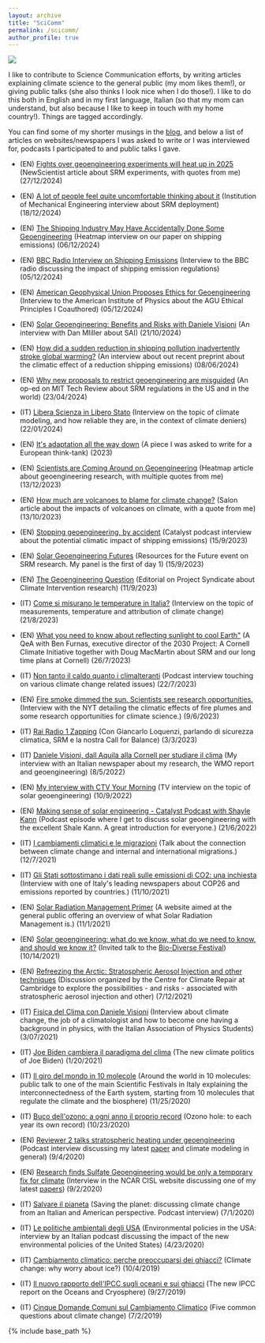```yaml
---
layout: archive
title: "SciComm"
permalink: /scicomm/
author_profile: true
---
```


<img src='/images/scicomm_ted.jpg'>

I like to contribute to Science Communication efforts, by writing articles explaining climate science to the general public (my mom likes them!), or giving public talks (she also thinks I look nice when I do those!). I like to do this both in English and in my first language, Italian (so that my mom can understand, but also because I like to keep in touch with my home country!). Things are tagged accordingly.

You can find some of my shorter musings in the [blog](https://dan-visioni.github.io/year-archive/), and below a list of articles on websites/newspapers I was asked to write or I was interviewed for, podcasts I participated to and public talks I gave.

* (EN) <u><a href="https://newscientist.com/article/2460695-fights-over-geoengineering-experiments-will-heat-up-in-2025/">Fights over geoengineering experiments will heat up in 2025</a></u>  (NewScientist article about SRM experiments, with quotes from me) (27/12/2024)

* (EN) <u><a href="https://www.imeche.org/news/news-article/a-lot-of-people-feel-quite-uncomfortable-thinking-about-it-daniele-visioni-geoengineering-researcher">A lot of people feel quite uncomfortable thinking about it</a></u>  (Institution of Mechanical Engineering interview about SRM deployment) (18/12/2024)

* (EN) <u><a href="https://heatmap.news/climate/extreme-heat-geoengineering">The Shipping Industry May Have Accidentally Done Some Geoengineering</a></u>  (Heatmap interview on our paper on shipping emissions) (06/12/2024)

* (EN) <u><a href="https://www.bbc.co.uk/programmes/w3ct5vdt">BBC Radio Interview on Shipping Emissions</a></u>  (Interview to the BBC radio discussing the impact of shipping emission regulations) (05/12/2024)

* (EN) <u><a href="https://ww2.aip.org/fyi/american-geophysical-union-proposes-ethics-for-geoengineering">American Geophysical Union Proposes Ethics for Geoengineering</a></u>  (Interview to the American Institute of Physics about the AGU Ethical Principles I Coauthored) (05/12/2024)

* (EN) <u><a href="https://www.youtube.com/live/p8sXgplsy3I">Solar Geoengineering: Benefits and Risks with Daniele Visioni</a></u>  (An interview with Dan MIiller about SAI) (21/10/2024)

* (EN) <u><a href="https://www.latimes.com/environment/story/2024-06-09/reduction-in-shipping-pollution-has-increased-global-warming">How did a sudden reduction in shipping pollution inadvertently stroke global warming?</a></u>  (An interview about out recent preprint about the climatic effect of a reduction shipping emissions) (08/06/2024)

* (EN) <u><a href="https://www.technologyreview.com/2024/04/23/1091604/why-new-proposals-to-restrict-geoengineering-are-misguided/">Why new proposals to restrict geoengineering are misguided</a></u>  (An op-ed on MIT Tech Review about SRM regulations in the US and in the world) (23/04/2024)

* (IT) <u><a href="https://www.ondarossa.info/newstrasmissioni/entropia-massima/2024/01/libera-scienza-libero-stato">Libera Scienza in Libero Stato</a></u>  (Interview on the topic of climate modeling, and how reliable they are, in the context of climate deniers) (22/01/2024)

* (EN) <u><a href="http://dan-visioni.github.io/files/Report_adaptation.pdf">It's adaptation all the way down</a></u> (A piece I was asked to write for a European think-tank) (2023)

* (EN) <u><a href="https://heatmap.news/technology/climate-tech-geoengineering-carbon-removal">Scientists are Coming Around on Geoengineering</a></u> (Heatmap article about geoengineering research, with multiple quotes from me) (13/12/2023)

* (EN) <u><a href="https://www.salon.com/2023/10/13/how-much-are-volcanoes-to-for-climate-change-far-less-than-humans-experts-say">How much are volcanoes to blame for climate change?</a></u> (Salon article about the impacts of volcanoes on climate, with a quote from me) (13/10/2023)

* (EN) <u><a href="https://podcasts.apple.com/us/podcast/catalyst-with-shayle-kann/id1593204897?i=1000627839169">Stopping geoengineering, by accident</a></u>  (Catalyst podcast interview about the potential climatic impact of shipping emissions) (15/9/2023)

* (EN) <u><a href="https://www.rff.org/events/conferences/solar-geoengineering-futures-current-research-and-uncertainties">Solar Geoengineering Futures</a></u>  (Resources for the Future event on SRM research. My panel is the first of day 1) (15/9/2023)

* (EN) <u><a href="https://www.project-syndicate.org/magazine/policymakers-must-understand-risks-benefits-solar-radiation-modification-by-claudia-wieners-et-al-2023-09">The Geoengineering Question</a></u>  (Editorial on Project Syndicate about Climate Intervention research) (11/9/2023)

* (IT) <u><a href="https://www.queryonline.it/2023/08/21/meteo-come-si-misurano-le-temperature-in-italia-intervista-a-giulio-betti-e-daniele-visioni">Come si misurano le temperature in Italia?</a></u>  (Interview on the topic of measurements, temperature and attribution of climate change) (21/8/2023)

* (EN) <u><a href="https://news.cornell.edu/stories/2023/07/qa-what-you-need-know-about-reflecting-sunlight-cool-earth">What you need to know about reflecting sunlight to cool Earth"</a></u>  (A QeA with Ben Furnas, executive director of the 2030 Project: A Cornell Climate Initiative together with Doug MacMartin about SRM and our long time plans at Cornell) (26/7/2023)

* (IT) <u><a href="https://t.co/HC9dsByQne">Non tanto il caldo quanto i climalteranti</a></u>  (Podcast interview touching on various climate change related issues) (22/7/2023)

* (EN) <u><a href="https://www.nytimes.com/live/2023/06/09/world/canada-wildfires-air-quality-smoke?smid=url-share#fire-smoke-dimmed-the-sun-scientists-see-research-opportunities">Fire smoke dimmed the sun. Scientists see research opportunities.</a></u>  (Interview with the NYT detailing the climatic effects of fire plumes and some research opportunities for climate science.) (9/6/2023)

* (IT) <u><a href="https://www.raiplaysound.it/audio/2023/02/ZAPPING-50427d85-c21d-45c3-ab1b-49b7d2ab5a94.html">Rai Radio 1 Zapping</a></u>  (Con Giancarlo Loquenzi, parlando di sicurezza climatica, SRM e la nostra Call for Balance) (3/3/2023)

* (IT) <u><a href="https://www.laquilablog.it/daniele-visioni-dallaquila-alla-cornell-per-studiare-il-clima-a-ginevra-si-riflette-seriamente-sullingegneria-climatica/?fbclid=IwAR3pqK9cbo4beLDtRzfhMAuRTalZ4UXnmui4Xaqh8tNFz5iy6odvz_y2u6Y#.Yuy2teW0Fh0.facebook">Daniele Visioni, dall Aquila alla Cornell per studiare il clima</a></u>  (My interview with an Italian newspaper about my research, the WMO report and geoengineering) (8/5/2022)

* (EN) <u><a href="https://youtu.be/VgwwNn_hRZc">My interview with CTV Your Morning</a></u>  (TV interview on the topic of solar geoengineering) (10/9/2022)

* (EN) <u><a href="https://podcasts.apple.com/us/podcast/id1593204897?i=1000566618181">Making sense of solar engineering - Catalyst Podcast with Shayle Kann</a></u>  (Podcast episode where I get to discuss solar geoengineering with the excellent Shale Kann. A great introduction for everyone.) (21/6/2022)

* (IT) <u><a href="https://fb.watch/9QBLBiHqWY/">I cambiamenti climatici e le migrazioni</a></u>  (Talk about the connection between climate change and internal and international migrations.) (12/7/2021)

* (IT) <u><a href="https://www.repubblica.it/green-and-blue/dossier/cop26/2021/11/10/news/cosi_gli_stati_sottostimano_i_dati_reali_sulle_emissioni_di_co2-325804450/?fbclid=IwAR0L-vyBmI5NaTWsA2Q_7u_MVLnsJhaMcDoHtpk9NDK-Eg9_gOzbUafXhUU">Gli Stati sottostimano i dati reali sulle emissioni di CO2: una inchiesta</a></u>  (Interview with one of Italy's leading newspapers about COP26 and emissions reported by countries.) (11/10/2021)

* (EN) <u><a href="https://www.srmprimer.org/">Solar Radiation Management Primer</a></u>  (A website aimed at the general public offering an overview of what Solar Radiation Management is.) (11/1/2021)

* (EN) <u><a href="https://www.youtube.com/watch?v=N_z2jQd1pUI">Solar geoengineering: what do we know, what do we need to know, and should we know it?</a></u>  (Invited talk to the [Bio-Diverse Festival](https://biodiverseproject.org/)) (10/14/2021)

* (EN) <u><a href="https://www.youtube.com/watch?v=zKBzm4N_hBs">Refreezing the Arctic: Stratospheric Aerosol Injection and other techniques</a></u>  (Discussion organized by the 
Centre for Climate Repair at Cambridge to explore the possibilities - and risks - associated with stratospheric aerosol injection and other) (7/12/2021)

* (IT) <u><a href="https://www.youtube.com/watch?v=ZqPzrULORIc">Fisica del Clima con Daniele Visioni</a></u>  (Interview about climate change, the job of a climatologist and how to become one having a background in physics, with the Italian Association of Physics Students) (3/07/2021)

* (IT) <u><a href="https://mailchi.mp/5900381dee23/jefferson-carteggio-n14-le-sfide-di-joe-biden?e=dec72c3cd2">Joe Biden cambiera il paradigma del clima</a></u>  (The new climate politics of Joe Biden) (1/20/2021)

* (IT) <u><a href="https://www.futuroremoto2020.it/">Il giro del mondo in 10 molecole</a></u>  (Around the world in 10 molecules: public talk to one of the main Scientific Festivals in Italy explaining the interconnectedness of the Earth system, starting from 10 molecules that regulate the climate and the biosphere) (11/25/2020)

* (IT) <u><a href="https://www.italiaambiente.it/2020/10/23/buco-dellozono-a-ogni-anno-il-proprio-record/?fbclid=IwAR27SwdxyASlUCX6oKu4pB6yFf_dgXCAvynyxuGPQI1wG6RwI3HZC3l7J0w/">Buco dell'ozono: a ogni anno il proprio record</a></u>  (Ozono hole: to each year its own record) (10/23/2020)

* (EN) <u><a href="https://open.spotify.com/episode/0Ic5LLIcL0UvhBnXDQT3HE?si=RZZYejo9StKkPrbVeu_4xg">Reviewer 2 talks stratospheric heating under geoengineering</a></u> (Podcast interview discussing my latest [paper](https://dan-visioni.github.io/publication/2020-08-26-SG_polar_strat) and climate modeling in general) (9/4/2020)

* (EN) <u><a href="https://www2.cisl.ucar.edu/news/research-finds-sulfate-geoengineering-would-be-only-temporary-fix-climate">Research finds Sulfate Geoengineering would be only a temporary fix for climate</a></u> (Interview in the NCAR CISL website discussing one of my latest [papers](https://dan-visioni.github.io/publication/2020-08-26-SG_polar_strat)) (9/2/2020)

* (IT) <u><a href="https://www.spreaker.com/user/roger-podcast/podcast-roger-milano-ny-episodio06-ok?fbclid=IwAR0Nm5jH3Iw-n5kKUdXkae5Pr0BKqsRfq5aixQqjn4VsHOzXZ1HeNrzRlx0">Salvare il pianeta</a></u> (Saving the planet: discussing climate change from an Italian and American perspective. Podcast interview) (7/1/2020)

* (IT) <u><a href="https://open.spotify.com/episode/4wGdlMdVDwpJ3Hhw4hekEC?si=uq2YacfwSvGZTQ0jVO_GvQ">Le politiche ambientali degli USA</a></u> (Environmental policies in the USA: interview by an Italian podcast discussing the impact of the new environmental policies of the United States) (4/23/2020)

* (IT) <u><a href="https://www.focus.it/scienza/scienze/criosfera-cambiamento-climatico-e-ghiacci-polari">Cambiamento climatico: perche preoccuparsi dei ghiacci?</a></u>  (Climate change: why worry about ice?) (10/4/2019)
 
 * (IT) <u><a href="https://www.focus.it/scienza/scienze/2019-rapporto-ipcc-sugli-oceani-e-sui-ghiacci?fbclid=IwAR0cxwPjkGgFJZjhpkAWNROuqqJbV5-c99a9UJjf9KQWpvXDcV3hC9LHfeE#.XYzaHZoyVxp.facebook">Il nuovo rapporto dell'IPCC sugli oceani e sui ghiacci</a></u> (The new IPCC report on the Oceans and Cryosphere) (9/27/2019)
 
 * (IT) <u><a href="https://informa.airicerca.org/it/2019/07/02/cinque-domande-comuni-cambiamento-climatico/?fbclid=IwAR27GvreRLdf-6IJOV8QGB-wNtinlNZPRco32j-9ePaN81WgZWn85o7PgtU">Cinque Domande Comuni sul Cambiamento Climatico</a></u> (Five common questions about climate change) (7/2/2019)
  
   
   
   
{% include base_path %}

